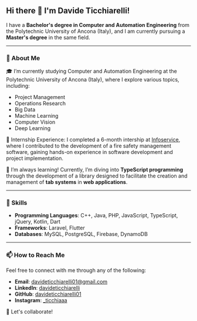 ## Hi there 👋 I'm **Davide Ticchiarelli**!

I have a **Bachelor's degree in Computer and Automation Engineering** from the Polytechnic University of Ancona (Italy), and I am currently pursuing a **Master's degree** in the same field.

---

### 🚀 About Me

🎓  I’m currently studying Computer and Automation Engineering at the Polytechnic University of Ancona (Italy), where I explore various topics, including:
- Project Management
- Operations Research
- Big Data
- Machine Learning
- Computer Vision
- Deep Learning

💼 Internship Experience: I completed a 6-month intership at [Infoservice](https://www.infoservicenet.it/), where I contributed to the development of a fire safety management software, gaining hands-on experience in software development and project implementation.

🌱 I’m always learning! Currently, I’m diving into **TypeScript programming** through the development of a library designed to facilitate the creation and management of **tab systems** in **web applications**.

---

### 🔧 Skills

- **Programming Languages**: C++, Java, PHP, JavaScript, TypeScript, jQuery, Kotlin, Dart
- **Frameworks**: Laravel, Flutter
- **Databases**: MySQL, PostgreSQL, Firebase, DynamoDB
  
--- 
### 📫 How to Reach Me

Feel free to connect with me through any of the following:

- **Email**: davideticchiarelli01@gmail.com
- **LinkedIn**: [davideticchiarelli](www.linkedin.com/in/davideticchiarelli)
- **GitHub**: [davideticchiarelli01](https://github.com/davideticchiarelli01)
- **Instagram**: [_ticchiaaa](www.instagram.com/_ticchiaaa)

👯 Let's collaborate!

<!--
**davideticchiarelli01/davideticchiarelli01** is a ✨ _special_ ✨ repository because its `README.md` (this file) appears on your GitHub profile.

Here are some ideas to get you started:

- 🔭 I’m currently working on ...
- 🌱 I’m currently learning ...
- 👯 I’m looking to collaborate on ...
- 🤔 I’m looking for help with ...
- 💬 Ask me about ...
- 📫 How to reach me: ...
- 😄 Pronouns: ...
- ⚡ Fun fact: ...
-->
